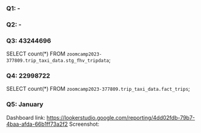 ### Q1: -

### Q2: -

### Q3: 43244696
SELECT count(*) FROM `zoomcamp2023-377809.trip_taxi_data.stg_fhv_tripdata`;

### Q4: 22998722

SELECT count(*) FROM `zoomcamp2023-377809.trip_taxi_data.fact_trips`;

### Q5: January
Dashboard link:
https://lookerstudio.google.com/reporting/4dd02fdb-79b7-4baa-afda-66b1ff73a2f2
Screenshot:
